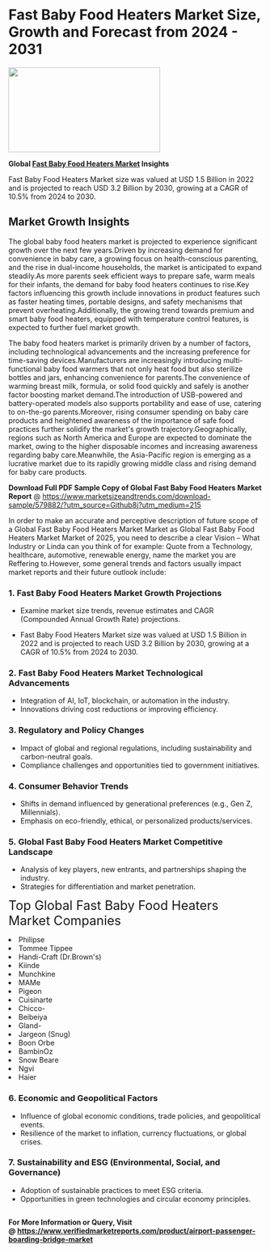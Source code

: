 <H1>Fast Baby Food Heaters Market Size, Growth and Forecast from 2024 - 2031</H1><img class="aligncenter size-medium wp-image-584254" src="https://thirdeyenews.in/wp-content/uploads/2024/09/Global-Market-Research-300x168.jpeg" alt="" width="300" height="168" /><p><strong>Global&nbsp;<a href="https://www.marketsizeandtrends.com/download-sample/579882/?utm_source=Github8j?utm_medium=215">Fast Baby Food Heaters Market</a> Insights</strong></p><p>Fast Baby Food Heaters Market size was valued at USD 1.5 Billion in 2022 and is projected to reach USD 3.2 Billion by 2030, growing at a CAGR of 10.5% from 2024 to 2030.</p><p><h2>Market Growth Insights</h2> <p>The global baby food heaters market is projected to experience significant growth over the next few years.Driven by increasing demand for convenience in baby care, a growing focus on health-conscious parenting, and the rise in dual-income households, the market is anticipated to expand steadily.As more parents seek efficient ways to prepare safe, warm meals for their infants, the demand for baby food heaters continues to rise.Key factors influencing this growth include innovations in product features such as faster heating times, portable designs, and safety mechanisms that prevent overheating.Additionally, the growing trend towards premium and smart baby food heaters, equipped with temperature control features, is expected to further fuel market growth.</p> <p>The baby food heaters market is primarily driven by a number of factors, including technological advancements and the increasing preference for time-saving devices.Manufacturers are increasingly introducing multi-functional baby food warmers that not only heat food but also sterilize bottles and jars, enhancing convenience for parents.The convenience of warming breast milk, formula, or solid food quickly and safely is another factor boosting market demand.The introduction of USB-powered and battery-operated models also supports portability and ease of use, catering to on-the-go parents.Moreover, rising consumer spending on baby care products and heightened awareness of the importance of safe food practices further solidify the market's growth trajectory.Geographically, regions such as North America and Europe are expected to dominate the market, owing to the higher disposable incomes and increasing awareness regarding baby care.Meanwhile, the Asia-Pacific region is emerging as a lucrative market due to its rapidly growing middle class and rising demand for baby care products.<p><span class=""><strong>Download Full PDF Sample Copy of Global Fast Baby Food Heaters Market Report</strong> @ <a href="https://www.marketsizeandtrends.com/download-sample/579882/?utm_source=Github8j?utm_medium=215" target="_blank">https://www.marketsizeandtrends.com/download-sample/579882/?utm_source=Github8j?utm_medium=215</a></span></p><p>In order to make an accurate and perceptive description of future scope of a Global&nbsp;Fast Baby Food Heaters Market Market as Global&nbsp;Fast Baby Food Heaters Market Market of 2025, you need to describe a clear Vision &ndash; What Industry or Linda can you think of for example: Quote from a Technology, healthcare, automotive, renewable energy, name the market you are Reffering to.However, some general trends and factors usually impact market reports and their future outlook include:</p><h3>1.&nbsp;<strong>Fast Baby Food Heaters Market Growth Projections</strong></h3><ul><li>Examine market size trends, revenue estimates and CAGR (Compounded Annual Growth Rate) projections.</li><li><p>Fast Baby Food Heaters Market size was valued at USD 1.5 Billion in 2022 and is projected to reach USD 3.2 Billion by 2030, growing at a CAGR of 10.5% from 2024 to 2030.</p></li></ul><h3>2.&nbsp;<strong>Fast Baby Food Heaters Market Technological Advancements</strong></h3><ul><li>Integration of AI, IoT, blockchain, or automation in the industry.</li><li>Innovations driving cost reductions or improving efficiency.</li></ul><h3>3.&nbsp;<strong>Regulatory and Policy Changes</strong></h3><ul><li>Impact of global and regional regulations, including sustainability and carbon-neutral goals.</li><li>Compliance challenges and opportunities tied to government initiatives.</li></ul><h3>4.&nbsp;<strong>Consumer Behavior Trends</strong></h3><ul><li>Shifts in demand influenced by generational preferences (e.g., Gen Z, Millennials).</li><li>Emphasis on eco-friendly, ethical, or personalized products/services.</li></ul><h3>5.&nbsp;<strong>Global Fast Baby Food Heaters Market Competitive Landscape</strong></h3><ul><li>Analysis of key players, new entrants, and partnerships shaping the industry.</li><li>Strategies for differentiation and market penetration.</li></ul><p data-pm-slice="1 1 []"><span style="color: inherit; font-family: inherit; font-size: 25px;">Top Global Fast Baby Food Heaters Market Companies</span></p><div class="" data-test-id=""><p><li>Philipse</li><li> Tommee Tippee</li><li> Handi-Craft (Dr.Brown's)</li><li> Kiinde</li><li> Munchkine</li><li> MAMe</li><li> Pigeon</li><li> Cuisinarte</li><li> Chicco-</li><li> Beibeiya</li><li> Gland-</li><li> Jargeon (Snug)</li><li> Boon Orbe</li><li> BambinOz</li><li> Snow Beare</li><li> Ngvi</li><li> Haier</li></p></div><h3>6.&nbsp;<strong>Economic and Geopolitical Factors</strong></h3><ul><li>Influence of global economic conditions, trade policies, and geopolitical events.</li><li>Resilience of the market to inflation, currency fluctuations, or global crises.</li></ul><h3>7.&nbsp;<strong>Sustainability and ESG (Environmental, Social, and Governance)</strong></h3><ul><li>Adoption of sustainable practices to meet ESG criteria.</li><li>Opportunities in green technologies and circular economy principles.</li></ul><h2><strong style="font-size: 14px;">For More Information or Query, Visit @&nbsp;</strong><a style="background-color: #ffffff; font-size: 14px;" href="https://www.marketsizeandtrends.com/report/fast-baby-food-heaters-market/" target="_blank">https://www.verifiedmarketreports.com/product/airport-passenger-boarding-bridge-market</a></h2>